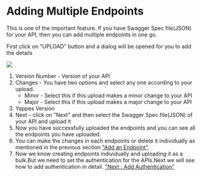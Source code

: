 Adding Multiple Endpoints
=========================

This is one of the important feature. If you have Swagger Spec
file(JSON) for your API, then you can add multiple endpoints in one go.

First click on "UPLOAD" button and a dialog will be opened for you to
add the details

![](../images/existing_api/existing_api_resources_swagger_08.png)

1.  Version Number - Version of your API
2.  Changes - You have two options and select any one according to your
    upload.
    -   Minor - Select this if this upload makes a minor change to your
        API
    -   Major - Select this if this upload makes a major change to your
        API
3.  Yappes Version
4.  Next - click on "Next" and then select the Swagger Spec file(JSON)
    of your API and upload it
5.  Now you have successfully uploaded the endpoints and you can see all
    the endpoints you have uploaded.
6.  You can make the changes in each endpoints or delete it individually
    as mentioned in the previous section ["Add an
    Endpoint"](addendpoint).
7.  Now we know creating endpoints individually and uploading it as a
    bulk.But we need to set the authentication for the APIs.Next we will
    see how to add authentication in detail. ["Next : Add
    Authentication"](addauth)
